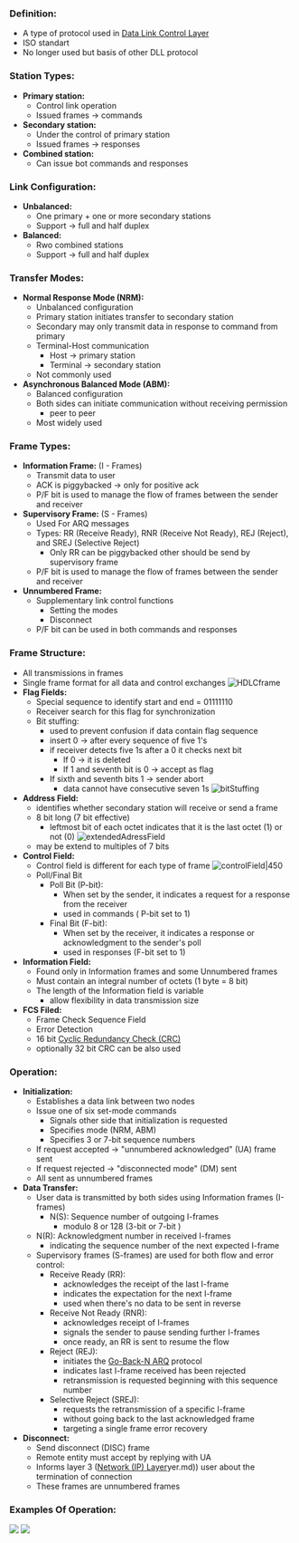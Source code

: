 ### Definition:
- A type of protocol used in [Data Link Control Layer](Data%20Link%20Control%20Layer.md)
- ISO standart
- No longer used but basis of other DLL protocol
### Station Types:
- **Primary station:**
	- Control link operation
	- Issued frames -> commands
- **Secondary station:**
	- Under the control of primary station
	- Issued frames -> responses
- **Combined station:**
	- Can issue bot commands and responses
### Link Configuration:
- **Unbalanced:**
	- One primary + one or more secondary stations
	- Support -> full and half duplex
- **Balanced:**
	- Rwo combined stations
	- Support -> full and half duplex
### Transfer Modes:
- **Normal Response Mode (NRM):**
	- Unbalanced configuration
	- Primary station initiates transfer to secondary station
	- Secondary may only transmit data in response to command from primary
	- Terminal-Host communication
		- Host -> primary station
		- Terminal -> secondary station
	- Not commonly used
- **Asynchronous Balanced Mode (ABM):**
	- Balanced configuration
	- Both sides can initiate communication without receiving permission
		- peer to peer
	- Most widely used
### Frame Types:
- **Information Frame:** (I - Frames)
	- Transmit data to user
	- ACK is piggybacked -> only for positive ack
	- P/F bit is used to manage the flow of frames between the sender and receiver
- **Supervisory Frame:** (S - Frames)
	- Used For ARQ messages
	- Types: RR (Receive Ready), RNR (Receive Not Ready), REJ (Reject), and SREJ (Selective Reject)
		- Only RR can be piggybacked other should be send by supervisory frame
	- P/F bit is used to manage the flow of frames between the sender and receiver
- **Unnumbered Frame:**
	- Supplementary link control functions
		- Setting the modes
		- Disconnect
	- P/F bit can be used in both commands and responses
### Frame Structure:
- All transmissions in frames
- Single frame format for all data and control exchanges
![HDLCframe](Attachments/HDLCframe.png)
- **Flag Fields:**
	- Special sequence to identify start and end = 01111110
	- Receiver search for this flag for synchronization
	- Bit stuffing:
		- used to prevent confusion if data contain flag sequence
		- insert 0 -> after every sequence of five 1's
		- if receiver detects five 1s after a 0 it checks next bit
			- If 0 -> it is deleted
			- If 1 and seventh bit is 0 -> accept as flag
		- If sixth and seventh bits 1 -> sender abort
			- data cannot have consecutive seven 1s
		![bitStuffing](Attachments/bitStuffing.png)
- **Address Field:**
	- identifies whether secondary station will receive or send a frame
	- 8 bit long (7 bit effective)
		- leftmost bit of each octet indicates that it is the last octet (1) or not (0)
		![extendedAdressField](Attachments/extendedAdressField.png)
	- may be extend to multiples of 7 bits
- **Control Field:**
	- Control field is different for each type of frame
	![controlField|450](Attachments/controlField.png)
	- Poll/Final Bit
		- Poll Bit (P-bit): 
			- When set by the sender, it indicates a request for a response from the receiver
			- used in commands ( P-bit set to 1)
		- Final Bit (F-bit): 
			- When set by the receiver, it indicates a response or acknowledgment to the sender's poll
			- used in responses (F-bit set to 1)
- **Information Field:**
	- Found only in Information frames and some Unnumbered frames
	- Must contain an integral number of octets (1 byte = 8 bit)
	- The length of the Information field is variable
		- allow flexibility in data transmission size
- **FCS Filed:**
	- Frame Check Sequence Field
	- Error Detection
	- 16 bit [Cyclic Redundancy Check (CRC)](Cyclic%20Redundancy%20Check%20(CRC).md)
	- optionally 32 bit CRC can be also used
### Operation:
- **Initialization:**
	- Establishes a data link between two nodes
	- Issue one of six set-mode commands
		- Signals other side that initialization is requested
		- Specifies mode (NRM, ABM)
		- Specifies 3 or 7-bit sequence numbers
	- If request accepted -> "unnumbered acknowledged" (UA) frame sent
	- If request rejected -> "disconnected mode" (DM) sent
	- All sent as unnumbered frames
- **Data Transfer:**
	- User data is transmitted by both sides using Information frames (I-frames)
		- N(S): Sequence number of outgoing I-frames
			- modulo 8 or 128 (3-bit or 7-bit )
	- N(R): Acknowledgment number in received I-frames
		- indicating the sequence number of the next expected I-frame
	- Supervisory frames (S-frames) are used for both flow and error control:
		- Receive Ready (RR): 
			- acknowledges the receipt of the last I-frame
			- indicates the expectation for the next I-frame
			- used when there's no data to be sent in reverse
		- Receive Not Ready (RNR): 
			- acknowledges receipt of I-frames
			- signals the sender to pause sending further I-frames
			- once ready, an RR is sent to resume the flow
		- Reject (REJ): 
			- initiates the [Go-Back-N ARQ](Go-Back-N%20ARQ.md) protocol
			- indicates last I-frame received has been rejected
			- retransmission is requested beginning with this sequence number
		- Selective Reject (SREJ): 
			- requests the retransmission of a specific I-frame 
			- without going back to the last acknowledged frame
			- targeting a single frame error recovery
- **Disconnect:**
	- Send disconnect (DISC) frame
	- Remote entity must accept by replying with UA
	- Informs layer 3 ([Network (IP) Layer](Network%20(IP)%20Layer.md)yer.md)) user about the termination of connection
	- These frames are unnumbered frames
### Examples Of Operation:
![](Attachments/HDLCoperation1.png)
![](Attachments/HDLCoperation2.png)